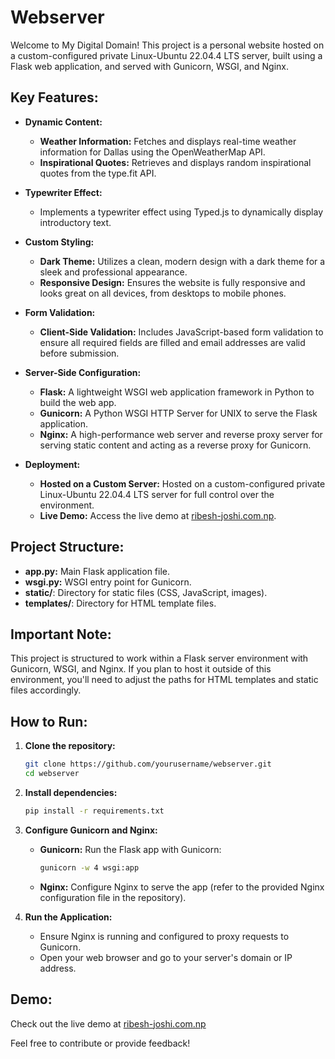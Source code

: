 # Webserver

Welcome to My Digital Domain! This project is a personal website hosted on a custom-configured private Linux-Ubuntu 22.04.4 LTS server, built using a Flask web application, and served with Gunicorn, WSGI, and Nginx.

## Key Features:
- **Dynamic Content:**
  - **Weather Information:** Fetches and displays real-time weather information for Dallas using the OpenWeatherMap API.
  - **Inspirational Quotes:** Retrieves and displays random inspirational quotes from the type.fit API.

- **Typewriter Effect:**
  - Implements a typewriter effect using Typed.js to dynamically display introductory text.

- **Custom Styling:**
  - **Dark Theme:** Utilizes a clean, modern design with a dark theme for a sleek and professional appearance.
  - **Responsive Design:** Ensures the website is fully responsive and looks great on all devices, from desktops to mobile phones.

- **Form Validation:**
  - **Client-Side Validation:** Includes JavaScript-based form validation to ensure all required fields are filled and email addresses are valid before submission.

- **Server-Side Configuration:**
  - **Flask:** A lightweight WSGI web application framework in Python to build the web app.
  - **Gunicorn:** A Python WSGI HTTP Server for UNIX to serve the Flask application.
  - **Nginx:** A high-performance web server and reverse proxy server for serving static content and acting as a reverse proxy for Gunicorn.

- **Deployment:**
  - **Hosted on a Custom Server:** Hosted on a custom-configured private Linux-Ubuntu 22.04.4 LTS server for full control over the environment.
  - **Live Demo:** Access the live demo at [ribesh-joshi.com.np](http://ribesh-joshi.com.np).

## Project Structure:
- **app.py:** Main Flask application file.
- **wsgi.py:** WSGI entry point for Gunicorn.
- **static/**: Directory for static files (CSS, JavaScript, images).
- **templates/**: Directory for HTML template files.

## Important Note:
This project is structured to work within a Flask server environment with Gunicorn, WSGI, and Nginx. If you plan to host it outside of this environment, you'll need to adjust the paths for HTML templates and static files accordingly.

## How to Run:
1. **Clone the repository:**
    ```bash
    git clone https://github.com/yourusername/webserver.git
    cd webserver
    ```

2. **Install dependencies:**
    ```bash
    pip install -r requirements.txt
    ```

3. **Configure Gunicorn and Nginx:**
    - **Gunicorn:** Run the Flask app with Gunicorn:
      ```bash
      gunicorn -w 4 wsgi:app
      ```
    - **Nginx:** Configure Nginx to serve the app (refer to the provided Nginx configuration file in the repository).

4. **Run the Application:**
    - Ensure Nginx is running and configured to proxy requests to Gunicorn.
    - Open your web browser and go to your server's domain or IP address.

## Demo:
Check out the live demo at [ribesh-joshi.com.np](http://ribesh-joshi.com.np)

Feel free to contribute or provide feedback!
